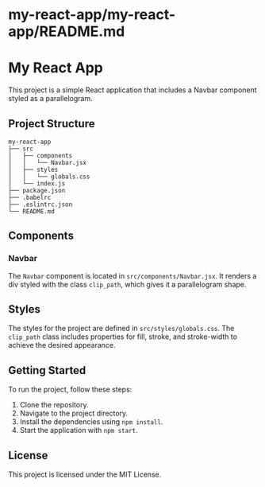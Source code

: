# my-react-app/my-react-app/README.md

# My React App

This project is a simple React application that includes a Navbar component styled as a parallelogram.

## Project Structure

```
my-react-app
├── src
│   ├── components
│   │   └── Navbar.jsx
│   ├── styles
│   │   └── globals.css
│   └── index.js
├── package.json
├── .babelrc
├── .eslintrc.json
└── README.md
```

## Components

### Navbar

The `Navbar` component is located in `src/components/Navbar.jsx`. It renders a div styled with the class `clip_path`, which gives it a parallelogram shape.

## Styles

The styles for the project are defined in `src/styles/globals.css`. The `clip_path` class includes properties for fill, stroke, and stroke-width to achieve the desired appearance.

## Getting Started

To run the project, follow these steps:

1. Clone the repository.
2. Navigate to the project directory.
3. Install the dependencies using `npm install`.
4. Start the application with `npm start`.

## License

This project is licensed under the MIT License.